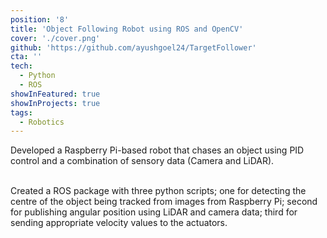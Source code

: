 ```yaml
---
position: '8'
title: 'Object Following Robot using ROS and OpenCV'
cover: './cover.png'
github: 'https://github.com/ayushgoel24/TargetFollower'
cta: ''
tech:
  - Python
  - ROS
showInFeatured: true
showInProjects: true
tags:
  - Robotics
---
```


Developed a Raspberry Pi-based robot that chases an object using PID control and a combination of sensory data (Camera and LiDAR). <br /><br />

Created a ROS package with three python scripts; one for detecting the centre of the object being tracked from images from Raspberry Pi; second for publishing angular position using LiDAR and camera data; third for sending appropriate velocity values to the actuators.

<!-- A Twitter Bot for [GirlScript Foundation](https://www.girlscript.tech/) that automatically retweets, favourites the tweets and follows the users who tweet with hashtag #girlscript. Checkout my tech blog on how to create it [HERE](https://www.geeksforgeeks.org/how-to-make-a-twitter-bot-in-python/) -->
